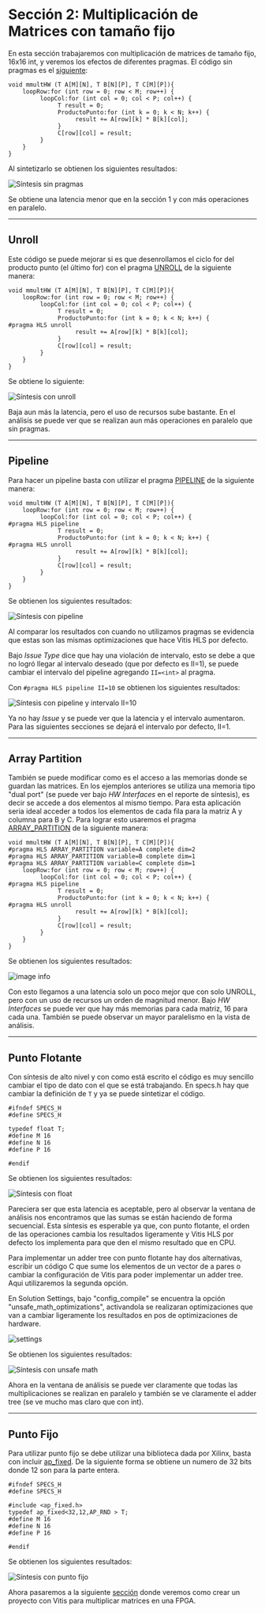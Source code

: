 # Sección 2: Multiplicación de Matrices con tamaño fijo

En esta sección trabajaremos con multiplicación de matrices de tamaño fijo, 16x16 int, y veremos los efectos de diferentes pragmas. El código sin pragmas es el [siguiente](./srcHW/mmultHW.cpp):

```
void mmultHW (T A[M][N], T B[N][P], T C[M][P]){
    loopRow:for (int row = 0; row < M; row++) {
         loopCol:for (int col = 0; col < P; col++) {
              T result = 0;
              ProductoPunto:for (int k = 0; k < N; k++) {
                   result += A[row][k] * B[k][col];
              }
              C[row][col] = result;
         }
    }
}
```
Al sintetizarlo se obtienen los siguientes resultados:

![Síntesis sin pragmas](./Imagenes/noPragmas.png)

Se obtiene una latencia menor que en la sección 1 y con más operaciones en paralelo.

---

## Unroll

Este código se puede mejorar si es que desenrollamos el ciclo for del producto punto (el último for) con el pragma [UNROLL](https://www.xilinx.com/html_docs/xilinx2020_2/vitis_doc/hls_pragmas.html#uyd1504034366571) de la siguiente manera:

```
void mmultHW (T A[M][N], T B[N][P], T C[M][P]){
    loopRow:for (int row = 0; row < M; row++) {
         loopCol:for (int col = 0; col < P; col++) {
              T result = 0;
              ProductoPunto:for (int k = 0; k < N; k++) {
#pragma HLS unroll
                   result += A[row][k] * B[k][col];
              }
              C[row][col] = result;
         }
    }
}
```
Se obtiene lo siguiente:

![Síntesis con unroll](./Imagenes/unroll.png)

Baja aun más la latencia, pero el uso de recursos sube bastante. En el análisis se puede ver que se realizan aun más operaciones en paralelo que sin pragmas.

---

## Pipeline

Para hacer un pipeline basta con utilizar el pragma [PIPELINE](https://www.xilinx.com/html_docs/xilinx2020_2/vitis_doc/hls_pragmas.html#fde1504034360078) de la siguiente manera:

```
void mmultHW (T A[M][N], T B[N][P], T C[M][P]){
    loopRow:for (int row = 0; row < M; row++) {
         loopCol:for (int col = 0; col < P; col++) {
#pragma HLS pipeline 
              T result = 0;
              ProductoPunto:for (int k = 0; k < N; k++) {
#pragma HLS unroll
                   result += A[row][k] * B[k][col];
              }
              C[row][col] = result;
         }
    }
}
```

Se obtienen los siguientes resultados:

![Síntesis con pipeline](./Imagenes/pipeline.png)

Al comparar los resultados con cuando no utilizamos pragmas se evidencia que estas son las mismas optimizaciones que hace Vitis HLS por defecto. 

Bajo *Issue Type* dice que hay una violación de intervalo, esto se debe a que no logró llegar al intervalo deseado (que por defecto es II=1), se puede cambiar el intervalo del pipeline agregando `II=<int>` al pragma.

Con `#pragma HLS pipeline II=10` se obtienen los siguientes resultados:

![Síntesis con pipeline y intervalo II=10](./Imagenes/pipelineInterval.png)

Ya no hay *Issue* y se puede ver que la latencia y el intervalo aumentaron. Para las siguientes secciones se dejará el intervalo por defecto, II=1.

---

## Array Partition

También se puede modificar como es el acceso a las memorias donde se guardan las matrices. En los ejemplos anteriores se utiliza una memoria tipo "dual port" (se puede ver bajo *HW Interfaces* en el reporte de síntesis), es decir se accede a dos elementos al mismo tiempo. Para esta aplicación seria ideal acceder a todos los elementos de cada fila para la matriz A y columna para B y C. Para lograr esto usaremos el pragma [ARRAY_PARTITION](https://www.xilinx.com/html_docs/xilinx2021_1/vitis_doc/hls_pragmas.html#gle1504034361378) de la siguiente manera: 

```
void mmultHW (T A[M][N], T B[N][P], T C[M][P]){
#pragma HLS ARRAY_PARTITION variable=A complete dim=2
#pragma HLS ARRAY_PARTITION variable=B complete dim=1
#pragma HLS ARRAY_PARTITION variable=C complete dim=1
    loopRow:for (int row = 0; row < M; row++) {
         loopCol:for (int col = 0; col < P; col++) {
#pragma HLS pipeline
              T result = 0;
              ProductoPunto:for (int k = 0; k < N; k++) {
#pragma HLS unroll
                   result += A[row][k] * B[k][col];
              }
              C[row][col] = result;
         }
    }
}
```

Se obtienen los siguientes resultados:

![image info](./Imagenes/array_partition.png)

Con esto llegamos a una latencia solo un poco mejor que con solo UNROLL, pero con un uso de recursos un orden de magnitud menor. Bajo  *HW Interfaces* se puede ver que hay más memorias para cada matriz, 16 para cada una. También se puede observar un mayor paralelismo en la vista de análisis.

---

## Punto Flotante

Con síntesis de alto nivel y con como está escrito el código es muy sencillo cambiar el tipo de dato con el que se está trabajando. En specs.h hay que cambiar la definición de `T` y ya se puede sintetizar el código.

```
#ifndef SPECS_H
#define SPECS_H

typedef float T;
#define M 16
#define N 16
#define P 16

#endif
```

Se obtienen los siguientes resultados:

![Síntesis con float](./Imagenes/float.png)

Pareciera ser que esta latencia es aceptable, pero al observar la ventana de análisis nos encontramos que las sumas se están haciendo de forma secuencial. Esta síntesis es esperable ya que, con punto flotante, el orden de las operaciones cambia los resultados ligeramente y Vitis HLS por defecto los implementa para que den el mismo resultado que en CPU. 

Para implementar un adder tree con punto flotante hay dos alternativas, escribir un código C que sume los elementos de un vector de a pares o cambiar la configuración de Vitis para poder implementar un adder tree. Aqui utilizaremos la segunda opción.

En Solution Settings, bajo "config_compile" se encuentra la opción "unsafe_math_optimizations", activandola se realizaran optimizaciones que van a cambiar ligeramente los resultados en pos de optimizaciones de hardware.

![settings](./Imagenes/unsafeMath.png)

Se obtienen los siguientes resultados:

![Síntesis con unsafe math](./Imagenes/float_unsafeMath.png)

Ahora en la ventana de análisis se puede ver claramente que todas las multiplicaciones se realizan en paralelo y también se ve claramente el adder tree (se ve mucho mas claro que con int).

---

## Punto Fijo

Para utilizar punto fijo se debe utilizar una biblioteca dada por Xilinx, basta con incluir [ap_fixed](https://www.xilinx.com/html_docs/xilinx2020_2/vitis_doc/vitis_hls_coding_styles.html#zej1585572412724). De la siguiente forma se obtiene un numero de 32 bits donde 12 son para la parte entera.

```
#ifndef SPECS_H
#define SPECS_H

#include <ap_fixed.h>
typedef ap_fixed<32,12,AP_RND > T;
#define M 16
#define N 16
#define P 16

#endif
```

Se obtienen los siguientes resultados:

![Síntesis con punto fijo](./Imagenes/fixedPoint.png)


Ahora pasaremos a la siguiente [sección](../Seccion3/Readme.md) donde veremos como crear un proyecto con Vitis para multiplicar matrices en una FPGA.